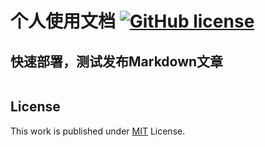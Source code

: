# 个人使用文档 [![GitHub license](https://img.shields.io/github/license/cotes2020/chirpy-starter.svg?color=blue)][mit]
## 快速部署，测试发布Markdown文章
```

```

## License
This work is published under [MIT][mit] License.

[mit]: https://github.com/wenju999/wenju999.github.io/blob/main/LICENSE

